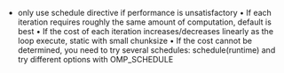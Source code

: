 - only use schedule directive if performance is unsatisfactory
• If each iteration requires roughly the
same amount of computation, default is
best
• If the cost of each iteration
increases/decreases linearly as the loop
execute, static with small chunksize
• If the cost cannot be determined, you
need to try several schedules:
schedule(runtime) and try different
options with OMP_SCHEDULE
